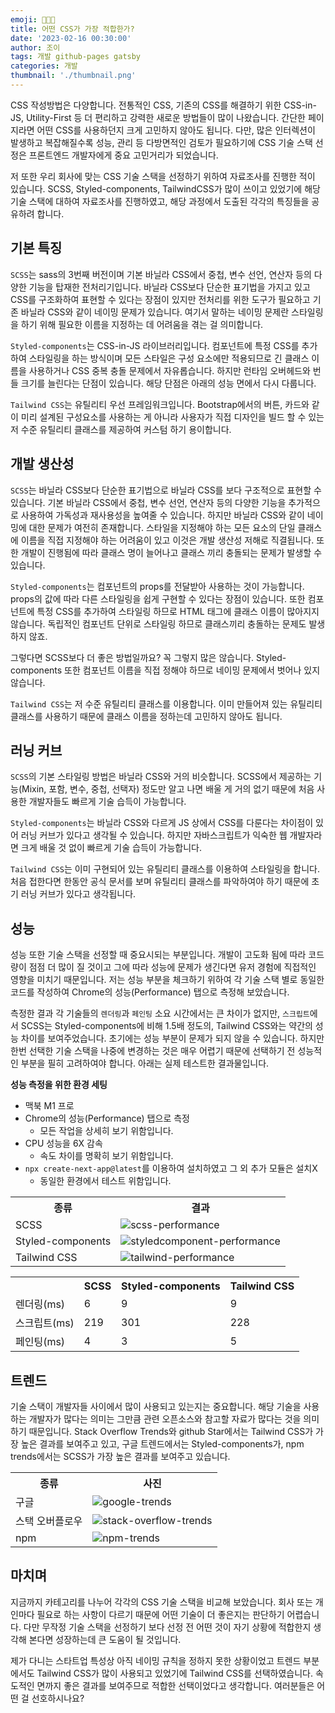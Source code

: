 ```yaml
---
emoji: 🧑🏻‍💻
title: 어떤 CSS가 가장 적합한가?
date: '2023-02-16 00:30:00'
author: 조이
tags: 개발 github-pages gatsby
categories: 개발
thumbnail: './thumbnail.png'
---
```


CSS 작성방법은 다양합니다. 전통적인 CSS, 기존의 CSS를 해결하기 위한 CSS-in-JS, Utility-First 등 더 편리하고 강력한 새로운 방법들이 많이 나왔습니다. 간단한 페이지라면 어떤 CSS를 사용하던지 크게 고민하지 않아도 됩니다. 다만, 많은 인터렉션이 발생하고 복잡해질수록 성능, 관리 등 다방면적인 검토가 필요하기에 CSS 기술 스택 선정은 프론트엔드 개발자에게 중요 고민거리가 되었습니다.

저 또한 우리 회사에 맞는 CSS 기술 스택을 선정하기 위하여 자료조사를 진행한 적이 있습니다. SCSS, Styled-components, TailwindCSS가 많이 쓰이고 있었기에 해당 기술 스택에 대하여 자료조사를 진행하였고, 해당 과정에서 도출된 각각의 특징들을 공유하려 합니다.

## 기본 특징

`SCSS`는 sass의 3번째 버전이며 기본 바닐라 CSS에서 중첩, 변수 선언, 연산자 등의 다양한 기능을 탑재한 전처리기입니다. 바닐라 CSS보다 단순한 표기법을 가지고 있고 CSS를 구조화하여 표현할 수 있다는 장점이 있지만 전처리를 위한 도구가 필요하고 기존 바닐라 CSS와 같이 네이밍 문제가 있습니다. 여기서 말하는 네이밍 문제란 스타일링을 하기 위해 필요한 이름을 지정하는 데 어려움을 겪는 걸 의미합니다.

`Styled-components`는 CSS-in-JS 라이브러리입니다. 컴포넌트에 특정 CSS를 추가하여 스타일링을 하는 방식이며 모든 스타일은 구성 요소에만 적용되므로 긴 클래스 이름을 사용하거나 CSS 중복 충돌 문제에서 자유롭습니다. 하지만 런타임 오버헤드와 번들 크기를 늘린다는 단점이 있습니다. 해당 단점은 아래의 성능 면에서 다시 다룹니다.

`Tailwind CSS`는 유틸리티 우선 프레임워크입니다. Bootstrap에서의 버튼, 카드와 같이 미리 설계된 구성요소를 사용하는 게 아니라 사용자가 직접 디자인을 빌드 할 수 있는 저 수준 유틸리티 클래스를 제공하여 커스텀 하기 용이합니다.

## 개발 생산성

`SCSS`는 바닐라 CSS보다 단순한 표기법으로 바닐라 CSS를 보다 구조적으로 표현할 수 있습니다. 기본 바닐라 CSS에서 중첩, 변수 선언, 연산자 등의 다양한 기능을 추가적으로 사용하여 가독성과 재사용성을 높여줄 수 있습니다. 하지만 바닐라 CSS와 같이 네이밍에 대한 문제가 여전히 존재합니다. 스타일을 지정해야 하는 모든 요소의 단일 클래스에 이름을 직접 지정해야 하는 어려움이 있고 이것은 개발 생산성 저해로 직결됩니다. 또한 개발이 진행됨에 따라 클래스 명이 늘어나고 클래스 끼리 충돌되는 문제가 발생할 수 있습니다.

`Styled-components`는 컴포넌트의 props를 전달받아 사용하는 것이 가능합니다. props의 값에 따라 다른 스타일링을 쉽게 구현할 수 있다는 장점이 있습니다. 또한 컴포넌트에 특정 CSS를 추가하여 스타일링 하므로 HTML 태그에 클래스 이름이 많아지지 않습니다. 독립적인 컴포넌트 단위로 스타일링 하므로 클래스끼리 충돌하는 문제도 발생하지 않죠.

그렇다면 SCSS보다 더 좋은 방법일까요? 꼭 그렇지 많은 않습니다. Styled-components 또한 컴포넌트 이름을 직접 정해야 하므로 네이밍 문제에서 벗어나 있지 않습니다.

`Tailwind CSS`는 저 수준 유틸리티 클래스를 이용합니다. 이미 만들어져 있는 유틸리티 클래스를 사용하기 때문에 클래스 이름을 정하는데 고민하지 않아도 됩니다.

## 러닝 커브

`SCSS`의 기본 스타일링 방법은 바닐라 CSS와 거의 비슷합니다. SCSS에서 제공하는 기능(Mixin, 포함, 변수, 중첩, 선택자) 정도만 알고 나면 배울 게 거의 없기 때문에 처음 사용한 개발자들도 빠르게 기술 습득이 가능합니다.

`Styled-components`는 바닐라 CSS와 다르게 JS 상에서 CSS를 다룬다는 차이점이 있어 러닝 커브가 있다고 생각될 수 있습니다. 하지만 자바스크립트가 익숙한 웹 개발자라면 크게 배울 것 없이 빠르게 기술 습득이 가능합니다.

`Tailwind CSS`는 이미 구현되어 있는 유틸리티 클래스를 이용하여 스타일링을 합니다. 처음 접한다면 한동안 공식 문서를 보며 유틸리티 클래스를 파악하여야 하기 때문에 초기 러닝 커브가 있다고 생각됩니다.

## 성능

성능 또한 기술 스택을 선정할 때 중요시되는 부분입니다. 개발이 고도화 됨에 따라 코드량이 점점 더 많이 질 것이고 그에 따라 성능에 문제가 생긴다면 유저 경험에 직접적인 영향을 미치기 때문입니다. 저는 성능 부분을 체크하기 위하여 각 기술 스택 별로 동일한 코드를 작성하여 Chrome의 성능(Performance) 탭으로 측정해 보았습니다.

측정한 결과 각 기술들의 `렌더링`과 `페인팅` 소요 시간에서는 큰 차이가 없지만, `스크립트`에서 SCSS는 Styled-components에 비해 1.5배 정도의, Tailwind CSS와는 약간의 성능 차이를 보여주었습니다. 초기에는 성능 부분이 문제가 되지 않을 수 있습니다. 하지만 한번 선택한 기술 스택을 나중에 변경하는 것은 매우 어렵기 때문에 선택하기 전 성능적인 부분을 필히 고려하여야 합니다. 아래는 실제 테스트한 결과물입니다.

**성능 측정을 위한 환경 세팅**

- 맥북 M1 프로
- Chrome의 성능(Performance) 탭으로 측정
  - 모든 작업을 상세히 보기 위함입니다.
- CPU 성능을 6X 감속
  - 속도 차이를 명확히 보기 위함입니다.
- `npx create-next-app@latest`를 이용하여 설치하였고 그 외 추가 모듈은 설치X
  - 동일한 환경에서 테스트 위함입니다.

<table>
	<th>종류</th>
	<th>결과</th>
	<tr>
	    <td>SCSS</td>
	    <td><img src="./scss-performance.png" alt="scss-performance"></td>
	</tr>
	<tr>
	    <td>Styled-components</td>
	    <td><img src="./styledcomponent-performance.png" alt="styledcomponent-performance"></td>
	</tr>
  <tr>
	    <td>Tailwind CSS</td>
	    <td><img src="./tailwind-performance.png" alt="tailwind-performance"></td>
	</tr>
</table>
<table>
	<th></th>
	<th>SCSS</th>
	<th>Styled-components</th>
	<th>Tailwind CSS</th>
	<tr>
	    <td>렌더링(ms)</td>
	    <td>6</td>
	    <td>9</td>
	    <td>9</td>
	</tr>
	<tr>
	    <td>스크립트(ms)</td>
	    <td>219</td>
	    <td>301</td>
	    <td>228</td>
	</tr>
  <tr>
	    <td>페인팅(ms)</td>
	    <td>4</td>
	    <td>3</td>
	    <td>5</td>
	</tr>
</table>

## 트렌드

기술 스택이 개발자들 사이에서 많이 사용되고 있는지는 중요합니다. 해당 기술을 사용하는 개발자가 많다는 의미는 그만큼 관련 오픈소스와 참고할 자료가 많다는 것을 의미하기 때문입니다. Stack Overflow Trends와 github Star에서는 Tailwind CSS가 가장 높은 결과를 보여주고 있고, 구글 트렌드에서는 Styled-components가, npm trends에서는 SCSS가 가장 높은 결과를 보여주고 있습니다.

<table>
	<th>종류</th>
	<th>사진</th>
	<tr>
	    <td>구글</td>
	    <td><img src="./google-trends.png" alt="google-trends"></td>
	</tr>
	<tr>
	    <td>스택 오버플로우</td>
	    <td><img src="./stack-overflow-trends.png" alt="stack-overflow-trends"></td>
	</tr>
  <tr>
	    <td>npm</td>
	    <td><img src="./npm-trends.png" alt="npm-trends"></td>
	</tr>
</table>

## 마치며

지금까지 카테고리를 나누어 각각의 CSS 기술 스택을 비교해 보았습니다. 회사 또는 개인마다 필요로 하는 사항이 다르기 때문에 어떤 기술이 더 좋은지는 판단하기 어렵습니다. 다만 무작정 기술 스택을 선정하기 보다 선정 전 어떤 것이 자기 상황에 적합한지 생각해 본다면 성장하는데 큰 도움이 될 것입니다.

제가 다니는 스타트업 특성상 아직 네이밍 규칙을 정하지 못한 상황이었고 트렌드 부분에서도 Tailwind CSS가 많이 사용되고 있었기에 Tailwind CSS를 선택하였습니다. 속도적인 면까지 좋은 결과를 보여주므로 적합한 선택이었다고 생각합니다. 여러분들은 어떤 걸 선호하시나요?

<br/>
